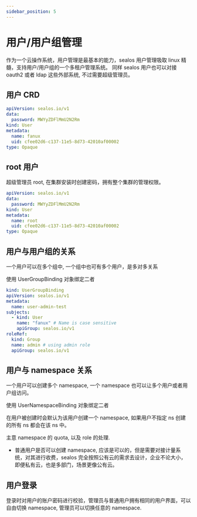 ```yaml
---
sidebar_position: 5
---
```


# 用户/用户组管理

作为一个云操作系统，用户管理是最基本的能力，sealos 用户管理吸取 linux 精髓，支持用户/用户组的一个多租户管理系统。
同样 sealos 用户也可以对接 oauth2 或者 ldap 这些外部系统, 不过需要超级管理员。

## 用户 CRD

```yaml
apiVersion: sealos.io/v1
data:
  password: MWYyZDFlMmU2N2Rm
kind: User
metadata:
  name: fanux
  uid: cfee02d6-c137-11e5-8d73-42010af00002
type: Opaque
```

## root 用户

超级管理员 root, 在集群安装时创建密码，拥有整个集群的管理权限。

```yaml
apiVersion: sealos.io/v1
data:
  password: MWYyZDFlMmU2N2Rm
kind: User
metadata:
  name: root
  uid: cfee02d6-c137-11e5-8d73-42010af00002
type: Opaque
```

## 用户与用户组的关系

一个用户可以在多个组中, 一个组中也可有多个用户，是多对多关系

使用 UserGroupBinding 对象绑定二者

```yaml
kind: UserGroupBinding
apiVersion: sealos.io/v1
metadata:
  name: user-admin-test
subjects:
  - kind: User
    name: "fanux" # Name is case sensitive
    apiGroup: sealos.io/v1
roleRef:
  kind: Group
  name: admin # using admin role
  apiGroup: sealos.io/v1
```

## 用户与 namespace 关系

一个用户可以创建多个 namespace, 一个 namespace 也可以让多个用户或者用户组访问。

使用 UserNamespaceBinding 对象绑定二者

在用户被创建时会默认为该用户创建一个 namespace, 如果用户不指定 ns 创建的所有 ns 都会在该 ns 中。

主意 namespace 的 quota, 以及 role 的处理.

- 普通用户是否可以创建 namespace, 应该是可以的，但是需要对接计量系统，对其进行收费，sealos 完全按照公有云的需求去设计，企业不论大小，即便私有云，也是多部门，场景更像公有云。

## 用户登录

登录时对用户的账户密码进行校验，管理员与普通用户拥有相同的用户界面，可以自由切换 namespace, 管理员可以切换任意的 namespace.
